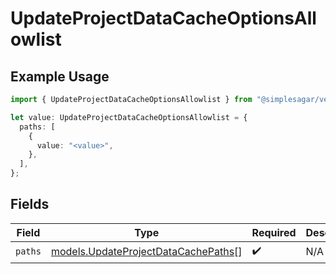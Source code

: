 # UpdateProjectDataCacheOptionsAllowlist

## Example Usage

```typescript
import { UpdateProjectDataCacheOptionsAllowlist } from "@simplesagar/vercel/models/updateprojectdatacacheop.js";

let value: UpdateProjectDataCacheOptionsAllowlist = {
  paths: [
    {
      value: "<value>",
    },
  ],
};
```

## Fields

| Field                                                                            | Type                                                                             | Required                                                                         | Description                                                                      |
| -------------------------------------------------------------------------------- | -------------------------------------------------------------------------------- | -------------------------------------------------------------------------------- | -------------------------------------------------------------------------------- |
| `paths`                                                                          | [models.UpdateProjectDataCachePaths](../models/updateprojectdatacachepaths.md)[] | :heavy_check_mark:                                                               | N/A                                                                              |